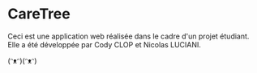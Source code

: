 # CareTree

Ceci est une application web réalisée dans le cadre d'un projet étudiant.
<br>
Elle a été développée par Cody CLOP et Nicolas LUCIANI. 


(ᵔᴥᵔ)(ᵔᴥᵔ)